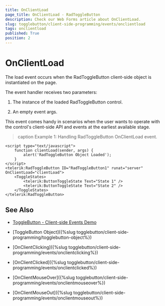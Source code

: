 ```yaml
---
title: OnClientLoad
page_title: OnClientLoad - RadToggleButton
description: Check our Web Forms article about OnClientLoad.
slug: togglebutton/client-side-programming/events/onclientload
tags: onclientload
published: True
position: 2
---
```


# OnClientLoad

The load event occurs when the RadToggleButton client-side object is instantiated on the page.

The event handler receives two parameters:

1. The instance of the loaded RadToggleButton control.

1. An empty event args.

This event comes handy in scenarios when the user wants to operate with the control's client-side API and events at the earliest available stage.

>caption Example 1: Handling RadToggleButton OnClientLoad event.

````ASP.NET
<script type="text/javascript">
	function clientLoad(sender, args) {
		alert('RadToggleButton Object Loaded');
	}
</script>
<telerik:RadToggleButton ID="RadToggleButton1" runat="server" OnClientLoad="clientLoad">
	<ToggleStates>
	    <telerik:ButtonToggleState Text="State 1" />
	    <telerik:ButtonToggleState Text="State 2" />
	</ToggleStates>
</telerik:RadToggleButton>
````


## See Also

 * [ToggleButton - Client-side Events Demo](https://demos.telerik.com/aspnet-ajax/togglebutton/client-side-api/client-side-events/defaultcs.aspx)

 * [ToggleButton Object]({%slug togglebutton/client-side-programming/togglebutton-object%})
 
 * [OnClientClicking]({%slug togglebutton/client-side-programming/events/onclientclicking%})
 
 * [OnClientClicked]({%slug togglebutton/client-side-programming/events/onclientclicked%})
 
 * [OnClientMouseOver]({%slug togglebutton/client-side-programming/events/onclientmouseover%})
 
 * [OnClientMouseOut]({%slug togglebutton/client-side-programming/events/onclientmouseout%})

